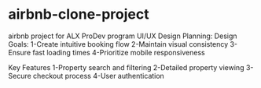 # airbnb-clone-project
airbnb project for ALX ProDev program 
UI/UX Design Planning:
Design Goals:
1-Create intuitive booking flow
2-Maintain visual consistency
3-Ensure fast loading times
4-Prioritize mobile responsiveness

Key Features
1-Property search and filtering
2-Detailed property viewing
3-Secure checkout process
4-User authentication
